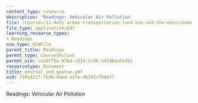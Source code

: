 ```yaml
---
content_type: resource
description: 'Readings: Vehicular Air Pollution'
file: /courses/11-943j-urban-transportation-land-use-and-the-environment-spring-2002/710e8227f836dae4a2fa46295cfb6477_onursal_and_gautum.pdf
file_type: application/pdf
learning_resource_types:
- Readings
ocw_type: OCWFile
parent_title: Readings
parent_type: CourseSection
parent_uid: c4a0776a-97bd-c814-cc46-a42d03a5e95c
resourcetype: Document
title: onursal_and_gautum.pdf
uid: 710e8227-f836-dae4-a2fa-46295cfb6477
---
```

Readings: Vehicular Air Pollution

